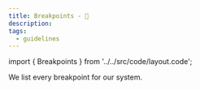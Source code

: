 ```yaml
---
title: Breakpoints - 📏
description:
tags:
  - guidelines
---
```


<!-- CODE IMPORTS -->
<!-- prettier-ignore -->
import { Breakpoints } from '../../src/code/layout.code';

<!-- END CODE IMPORTS -->

<DocHeader props={props}/>

We list every breakpoint for our system.

<Breakpoints/>
